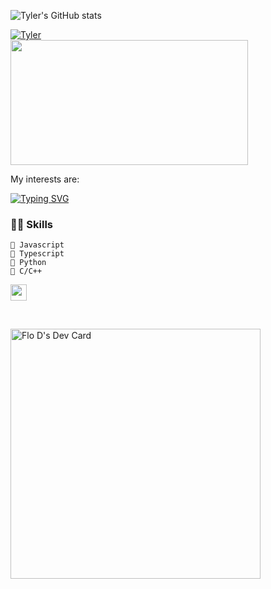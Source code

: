 <!--- <img src="https://badge42.vercel.app/api/v2/cl48k6af0000609m96gdo9tb2/stats?cursusId=21&coalitionId=124"> --->

![Tyler's GitHub stats](https://github-readme-stats.vercel.app/api?username=tylerdurden230&show_icons=true&theme=transparent)

<div style="display: flex; flex-direction: column; justify-content: center: aling-items: center">
<a href="https://www.codewars.com/users/TylerDurden230"><img src="https://www.codewars.com/users/TylerDurden230/badges/large" alt="Tyler"/></a>
</div>

<a href="https://github.com/FranFrau?tab=repositories">
    <img src="https://github-readme-stats.vercel.app/api/top-langs/?username=TylerDurden230&layout=compact&theme=tokyonight" width="380" height="200">
</a>

<!---
TylerDurden230/TylerDurden230 is a ✨ special ✨ repository because its `README.md` (this file) appears on your GitHub profile.
You can click the Preview link to take a look at your changes.
--->

My interests are: 

[![Typing SVG](https://readme-typing-svg.herokuapp.com?font=Sherif&size=40&pause=500&color=305042&center=true&vCenter=true&width=1000&height=100&lines=Everything_About_Frontend;DevOps;Python)](https://git.io/typing-svg)

### 👨‍💻 Skills
    💬 Javascript
    💬 Typescript 
    💬 Python
    💬 C/C++  

<!-- Social icons section -->
<p align="left">
 <a href="https://www.linkedin.com/in/flaviodagnese/" alt="LinkedIn"><img width="26px" src="https://i.imgur.com/VgmUYaC.png"/></a>
</p>   &#8287;&#8287;&#8287;&#8287;&#8287;


<a href="https://app.daily.dev/tylerdurden230"><img src="https://api.daily.dev/devcards/b45b61fbaa7c4e969579273c460956fa.png?r=vgh" width="400" alt="Flo D's Dev Card"/></a>
 



